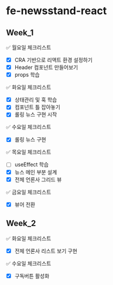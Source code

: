 # fe-newsstand-react

## Week_1

✅ 월요일 체크리스트

- [x] CRA 기반으로 리액트 환경 설정하기
- [x] Header 컴포넌트 만들어보기
- [x] props 학습

✅ 화요일 체크리스트

- [x] 상태관리 및 훅 학습
- [x] 컴포넌트 틀 잡아놓기
- [x] 롤링 뉴스 구현 시작

✅ 수요일 체크리스트

- [x] 롤링 뉴스 구현

✅ 목요일 체크리스트

- [ ] useEffect 학습
- [x] 뉴스 메인 부분 설계
- [x] 전체 언론사 그리드 뷰

✅ 금요일 체크리스트

- [x] 뷰어 전환

## Week_2

✅ 화요일 체크리스트

- [x] 전체 언론사 리스트 보기 구현

✅ 수요일 체크리스트

- [x] 구독버튼 활성화
